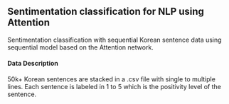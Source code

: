 ## Sentimentation classification for NLP using Attention   

Sentimentation classification with sequential Korean sentence data using sequential model based on the Attention network.

#### Data Description
50k+ Korean sentences are stacked in a .csv file with single to multiple lines. Each sentence is labeled in 1 to 5 which is the positivity level of the sentence.

